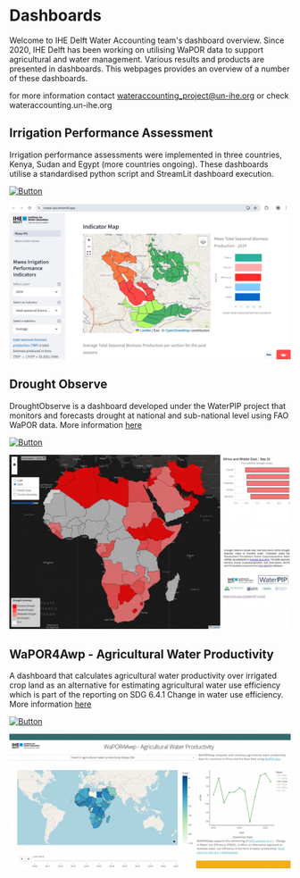 # Dashboards
Welcome to IHE Delft Water Accounting team's dashboard overview. Since 2020, IHE Delft has been working on utilising WaPOR data to support agricultural and water management. Various results and products are presented in dashboards. This webpages provides an overview of a number of these dashboards.

for more information contact wateraccounting_project@un-ihe.org or check wateraccounting.un-ihe.org

## Irrigation Performance Assessment
Irrigation performance assessments were implemented in three countries, Kenya, Sudan and Egypt (more countries ongoing). These dashboards utilise a standardised python script and StreamLit dashboard execution. 

[![Button]][Link4]

![IrrigPerfAss](img/Dashboard_screenshot.png)

## Drought Observe
DroughtObserve is a dashboard developed under the WaterPIP project that monitors and forecasts drought at national and sub-national level using FAO WaPOR data. More information [here](https://github.com/wateraccounting/droughtobserve)

[![Button]][Link1]

![droughtobservedash](img/droughtobservedash.jpg)

## WaPOR4Awp - Agricultural Water Productivity
A dashboard that calculates agricultural water productivity over irrigated crop land as an alternative for estimating agricultural water use efficiency which is part of the reporting on SDG 6.4.1 Change in water use efficiency. More information [here](https://github.com/wateraccounting/wapor4awp)

[![Button]][Link2]

![WaPOR4Awp](img/wapor4awp.jpg)


[Link2]: https://wapor4awp.org
[Link1]: https://wateraccounting.github.io/droughtobserve/
[Button]: https://img.shields.io/badge/View_Dashboard!-37a779?style=for-the-badge
[Link4]: https://mwea-ipa.streamlit.app/
